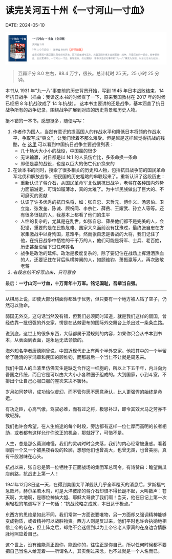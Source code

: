 # 读完关河五十州《一寸河山一寸血》

DATE: 2024-05-10

![一寸河山一寸血](imgs/20240516.png)

> 豆瓣评分 8.0 左右，88.4 万字，很长。总计耗时 25 天，25 小时 25 分钟。

本书从 1931 年“九一八”事变前的历史背景开始，写到 1945 年日本战败结束，14 年抗日战争（插曲：我读这本书的时候查了一下，原来我国教材在 2017 年的时候已经把 8 年抗战改成了 14 年抗战）。
这本书主要讲的还是战争，基本涵盖了抗日战争所有的战争记录，围绕战争扩展到对应的历史背景和历史人物。

挺不错的一本书，感想挺多，随便写写：

1. 作者作为国人，当然有意识的提高国人的作战水平和降低日本将领的作战水平，争取写成“爽文”，让我们读着不那么难受。但是越是这样越觉得抗战的残酷，在 [这里](https://zh.wikipedia.org/wiki/%E4%B8%AD%E5%9B%BD%E6%8A%97%E6%97%A5%E6%88%98%E4%BA%89%E4%B8%BB%E8%A6%81%E6%88%98%E5%BD%B9%E5%88%97%E8%A1%A8) 可以看到中国抗日战争主要战役列表：
   - 几十场大大小小的战役，中国赢的很少
   - 无论输赢，对日都是以 N:1 的人员伤亡比，多条命换一条命
   - 即便是赢的战役，也是以巨大的伤亡代价换来的
2. 在读本书的同时，搜索了很多相关的历史和人物，包括抗日战争前的国民革命军北伐和解放战争，把民国的历史粗略的串联起来了。重新认识了这段历史：
   - 重新认识了蒋介石，从国民革命军北伐到抗日战争，老蒋在各种国内外势力面前游走，可谓如履薄冰，真的太难了。为中华民族做出了巨大的、不可磨灭的贡献
   - 认识了许多优秀的抗日名将，如：张自忠、宋哲元、傅作义、汤恩伯、卫立煌、张发奎、陈诚、顾祝同、李宗仁、薛岳、王耀武、孙立人等等。还有很多很猛的人，我基本上都看了他们的生平
   - 人性的复杂的，尤其是在乱世。如张自忠、薛岳他们都不是完美的人，会犯错，重要的是在民族危难、国家大义面前没有犹豫过，最终张自忠在方家集激战中以身殉国，意难平。然而张自忠是善战的大将，我们记住了他，在抗日战争中牺牲的千千万的人，他们可能是将军、士兵、老百姓，历史甚至没留下过任何姓名
   - 战争是政治的延伸。政治是极度复杂的，除了要记住在战场上挥泪洒热血的人，还要记住在背后纵横捭阖的人，如顾维钧、萧振瀛等人。再次致敬老蒋
3. _有段总结不好写出来，只可意会_

最后：**一寸山河一寸血，十万青年十万军。铭记国耻，吾辈当自强。**

-------------------------------------------------------------------------------

从棋局上说，即使大部分棋面你都处于优势，但只要有一个地方被人钻了空子，仍然可以致命。

弱国无外交。这句话当然没有错，但我们必须同时知道，就是我们这样的弱国，曾经依靠一批很强的外交家，愣是在丛棘密布的国际外交舞台上杀出过一条条血路。

说到底，这世上的很多东西，大低都属于潜规则的内容，如果你只会从书本到书本，从表面到表面，是永远无法领悟的。

海外知名学者唐德刚曾说，中国近现代史上有两个半外交家。他把其中的一个半留给了晚清的李鸿章和民国的顾维钧，而那最后一个当仁不让就是周恩来。

我们中国人的血液里仿佛天生是缺乏合作这一细胞的，所以上下五千年，内斗向为吾国之传统，而且它是可以由大大小小各种圈子组成的。大到国家，小到斗室，不排出个让自己心服口服的座次来决不罢休。

岁月如同梦境，成功恰似虚幻，而不管你愿不愿意承认，比人更强悍的始终是命运。

有功之臣，心高气傲，驾驭必难，而有过之将，极思补过，即令其效犬马之劳亦不敢轻辞。

我们也许会希望，在人生旅途的每个时段，旁边都有这样一位仁厚而高明的长者相助，或者都有这样允许你改正的机会，那就好了，可惜不是。

人生，总是那么莫测难懂，我们的灵魂时时会失落，我们的内心经常被蛊惑。看着眼前一个又一个被黑夜吞没的轮廓，想想他们也曾高大，也曾无畏，也曾美丽，真有千般滋味在心头。

抗战以来，张自忠是第一位牺牲于正面战场的集团军总司令，有诗赞曰：瞻望南瓜店前路，抗战史上第一人！

1941年12月8日这一天，在得到美国太平洋舰队几乎全军覆灭的消息后，罗斯福气急败坏，赫尔呆若木鸡，可是大洋彼岸的蒋介石却恨不得长跪不起，大叫数声：苍天啊，大地啊，是哪位神仙大姐、耶稣大哥救了我们啊！当天，他在日记上第一次用轻松的笔调写下了一句话：“抗战政略之成就，本日达于极点。”

东西方的思维是如此不同，我们常常一方面说要唯物，另一方面却又强调精神能够变成物质，或者精神可以战胜物资。西方人则是反过来，他们平时也许会执拗地相信上帝的存在，但上阵之后，却绝不会迷信到以为上帝它老人家真的在身边含情脉脉地照应着自己。

这个世上，没有谁能真正毁你，能毁你的，往往正是你自己，所以任何时候都不要把自己当名人给宠着——所谓名人，其实倒过来念，也不过就是一个人名而已。
